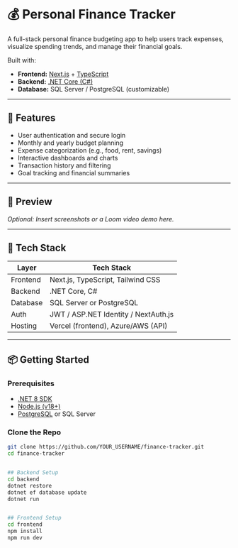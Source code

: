 # 💰 Personal Finance Tracker

A full-stack personal finance budgeting app to help users track expenses, visualize spending trends, and manage their financial goals.

Built with:
- **Frontend:** [Next.js](https://nextjs.org/) + [TypeScript](https://www.typescriptlang.org/)
- **Backend:** [.NET Core (C#)](https://dotnet.microsoft.com/)
- **Database:** SQL Server / PostgreSQL (customizable)

---

## 🧠 Features

- User authentication and secure login
- Monthly and yearly budget planning
- Expense categorization (e.g., food, rent, savings)
- Interactive dashboards and charts
- Transaction history and filtering
- Goal tracking and financial summaries

---

## 📸 Preview

_Optional: Insert screenshots or a Loom video demo here._

---

## 🚀 Tech Stack

| Layer        | Tech Stack                          |
|--------------|--------------------------------------|
| Frontend     | Next.js, TypeScript, Tailwind CSS    |
| Backend      | .NET Core, C#                        |
| Database     | SQL Server or PostgreSQL             |
| Auth         | JWT / ASP.NET Identity / NextAuth.js |
| Hosting      | Vercel (frontend), Azure/AWS (API)   |

---

## 📦 Getting Started

### Prerequisites

- [.NET 8 SDK](https://dotnet.microsoft.com/download)
- [Node.js (v18+)](https://nodejs.org/)
- [PostgreSQL](https://www.postgresql.org/) or SQL Server

### Clone the Repo

```bash
git clone https://github.com/YOUR_USERNAME/finance-tracker.git
cd finance-tracker


## Backend Setup 
cd backend
dotnet restore
dotnet ef database update
dotnet run


## Frontend Setup 
cd frontend
npm install
npm run dev
